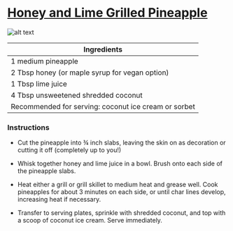# [Honey and Lime Grilled Pineapple](http://www.liveeatlearn.com/honey-lime-grilled-pineapple/)
![alt text](http://www.liveeatlearn.com/wp-content/uploads/2016/06/grilled-honey-lime-pineapple-8-680-678x1024.jpg)

|Ingredients|
| ------------- |
|1 medium pineapple|
|2 Tbsp honey (or maple syrup for vegan option)|
|1 Tbsp lime juice|
|4 Tbsp unsweetened shredded coconut|
|Recommended for serving: coconut ice cream or sorbet|

### Instructions

* Cut the pineapple into ¾ inch slabs, leaving the skin on as decoration or cutting it off (completely up to you!)

* Whisk together honey and lime juice in a bowl. Brush onto each side of the pineapple slabs.

* Heat either a grill or grill skillet to medium heat and grease well. Cook pineapples for about 3 minutes on each side, or until char lines develop, increasing heat if necessary.

* Transfer to serving plates, sprinkle with shredded coconut, and top with a scoop of coconut ice cream. Serve immediately.